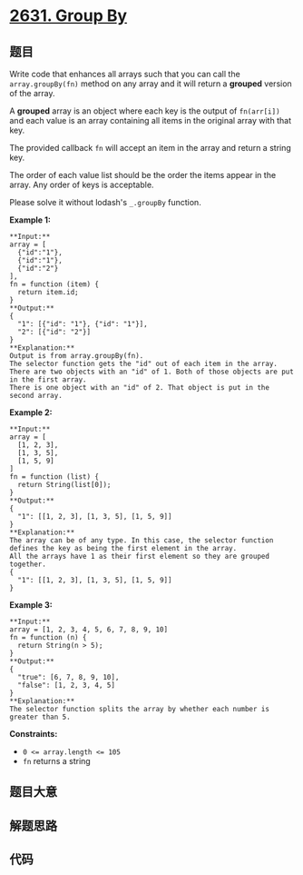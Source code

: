 # [2631. Group By](https://leetcode.com/problems/group-by)

## 题目

Write code that enhances all arrays such that you can call the
`array.groupBy(fn)` method on any array and it will return a **grouped**
version of the array.

A  **grouped**  array is an object where each key is the output of
`fn(arr[i])` and each value is an array containing all items in the original
array with that key.

The provided callback `fn` will accept an item in the array and return a
string key.

The order of each value list should be the order the items appear in the
array. Any order of keys is acceptable.

Please solve it without lodash's `_.groupBy` function.



**Example 1:**

    
    
    **Input:** 
    array = [
      {"id":"1"},
      {"id":"1"},
      {"id":"2"}
    ], 
    fn = function (item) { 
      return item.id; 
    }
    **Output:** 
    { 
      "1": [{"id": "1"}, {"id": "1"}],   
      "2": [{"id": "2"}] 
    }
    **Explanation:**
    Output is from array.groupBy(fn).
    The selector function gets the "id" out of each item in the array.
    There are two objects with an "id" of 1. Both of those objects are put in the first array.
    There is one object with an "id" of 2. That object is put in the second array.
    

**Example 2:**

    
    
    **Input:** 
    array = [
      [1, 2, 3],
      [1, 3, 5],
      [1, 5, 9]
    ]
    fn = function (list) { 
      return String(list[0]); 
    }
    **Output:** 
    { 
      "1": [[1, 2, 3], [1, 3, 5], [1, 5, 9]] 
    }
    **Explanation:**
    The array can be of any type. In this case, the selector function defines the key as being the first element in the array. 
    All the arrays have 1 as their first element so they are grouped together.
    {
      "1": [[1, 2, 3], [1, 3, 5], [1, 5, 9]]
    }
    

**Example 3:**

    
    
    **Input:** 
    array = [1, 2, 3, 4, 5, 6, 7, 8, 9, 10]
    fn = function (n) { 
      return String(n > 5);
    }
    **Output:**
    {
      "true": [6, 7, 8, 9, 10],
      "false": [1, 2, 3, 4, 5]
    }
    **Explanation:**
    The selector function splits the array by whether each number is greater than 5.
    



**Constraints:**

  * `0 <= array.length <= 105`
  * `fn` returns a string


## 题目大意

## 解题思路

## 代码

```javascript

```
